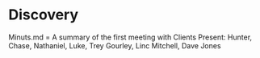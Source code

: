 # Discovery

Minuts.md = A summary of the first meeting with Clients
    Present: Hunter, Chase, Nathaniel, Luke, Trey Gourley, Linc Mitchell, Dave Jones